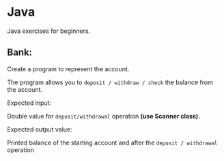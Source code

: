 # Java

Java exercises for beginners.

## Bank:

Create a program to represent the account.

The program allows you to `deposit / withdraw / check` the balance from the account.

Expected input:

Double value for `deposit/withdrawal` operation **(use Scanner class).**

Expected output value:

Printed balance of the starting account and after the `deposit / withdrawal` operation